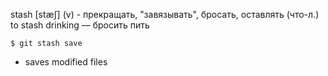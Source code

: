 stash [stæʃ] (v) - прекращать, "завязывать", бросать, оставлять (что-л.)
to stash drinking — бросить пить

```
$ git stash save
```
- saves modified files